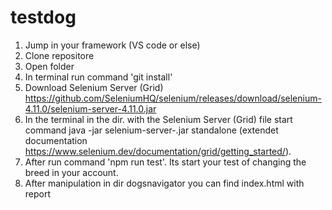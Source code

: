 # testdog
1. Jump in your framework (VS code or else)
2. Clone repositore
3. Open folder
4. In terminal run command 'git install'
5. Download Selenium Server (Grid) https://github.com/SeleniumHQ/selenium/releases/download/selenium-4.11.0/selenium-server-4.11.0.jar
6. In the terminal in the dir. with the Selenium Server (Grid) file start command java -jar selenium-server-<version>.jar standalone (extendet documentation https://www.selenium.dev/documentation/grid/getting_started/).
7. After run command 'npm run test'. Its start your test of changing the breed in your account. 
8. After manipulation in dir dogsnavigator you can find index.html with report
